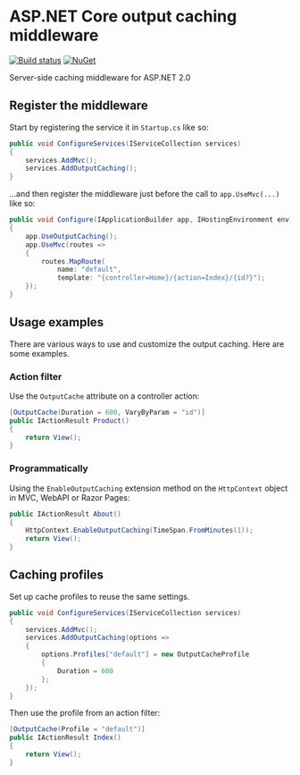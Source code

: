 # ASP.NET Core output caching middleware

[![Build status](https://ci.appveyor.com/api/projects/status/rqp3tneiy0bi1697?svg=true)](https://ci.appveyor.com/project/madskristensen/webessentials-aspnetcore-outputcaching)
[![NuGet](https://img.shields.io/nuget/v/WebEssentials.AspNetCore.OutputCaching.svg)](https://nuget.org/packages/WebEssentials.AspNetCore.OutputCaching/)

Server-side caching middleware for ASP.NET 2.0

## Register the middleware

Start by registering the service it in `Startup.cs` like so:

```c#
public void ConfigureServices(IServiceCollection services)
{
    services.AddMvc();
    services.AddOutputCaching();
}
```

...and then register the middleware just before the call to `app.UseMvc(...)` like so:

```c#
public void Configure(IApplicationBuilder app, IHostingEnvironment env)
{
    app.UseOutputCaching();
    app.UseMvc(routes =>
    {
        routes.MapRoute(
            name: "default",
            template: "{controller=Home}/{action=Index}/{id?}");
    });
}
```

## Usage examples
There are various ways to use and customize the output caching. Here are some examples.

### Action filter
Use the `OutputCache` attribute on a controller action:

```c#
[OutputCache(Duration = 600, VaryByParam = "id")]
public IActionResult Product()
{
    return View();
}
```

### Programmatically

Using the `EnableOutputCaching` extension method on the `HttpContext` object in MVC, WebAPI or Razor Pages:

```c#
public IActionResult About()
{
    HttpContext.EnableOutputCaching(TimeSpan.FromMinutes(1));
    return View();
}
```

## Caching profiles
Set up cache profiles to reuse the same settings.

```c#
public void ConfigureServices(IServiceCollection services)
{
    services.AddMvc();
    services.AddOutputCaching(options =>
    {
        options.Profiles["default"] = new OutputCacheProfile
        {
            Duration = 600
        };
    });
}
```

Then use the profile from an action filter:

```c#
[OutputCache(Profile = "default")]
public IActionResult Index()
{
    return View();
}
```